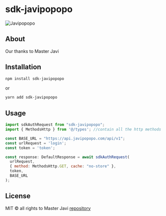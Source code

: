 # sdk-javipopopo

![Javipopopo](https://static.vecteezy.com/system/resources/previews/021/172/338/non_2x/cute-cow-with-crown-cartoon-illustration-for-kids-vector.jpg)

## About

Our thanks to Master Javi

## Installation

```bash
npm install sdk-javipopopo
```

or

```bash
yarn add sdk-javipopopo
```

## Usage

```js
import sdkAuthRequest from "sdk-javipopopo"; 
import { MethodsHttp } from '@/types'; //contain all the http methods

const BASE_URL = "https://api.javipopopo.com/api/v1";
const urlRequest = 'login';
const token = 'token';

const response: DefaultResponse = await sdkAuthRequest(
  urlRequest,
  { method: MethodsHttp.GET, cache: "no-store" },
  token,
  BASE_URL
);

```


## License

MIT © all rights to Master Javi
[repository](https://github.com/DarthKenar)
